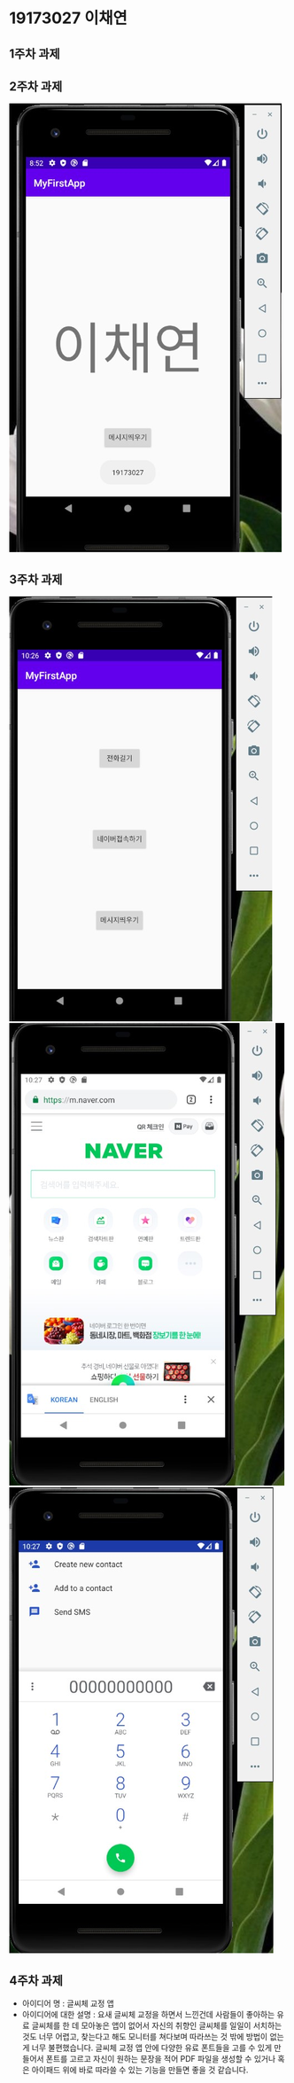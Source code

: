 # 19173027 이채연

## 1주차 과제

## 2주차 과제
 <img width="" height="" src="./png/2주차.jpg"></img>

## 3주차 과제
 <img width="" height="" src="./png/3주차버튼.jpg"></img>
 <img width="" height="" src="./png/3주차네이버.jpg"></img>
 <img width="" height="" src="./png/3주차전화.jpg"></img>

## 4주차 과제
 - 아이디어 명 : 글씨체 교정 앱
 - 아이디어에 대한 설명 : 요새 글씨체 교정을 하면서 느낀건데 사람들이 좋아하는 유료 글씨체를 한 데 모아놓은 앱이 없어서 자신의 취향인 글씨체를 일일이 서치하는 것도 너무 어렵고, 찾는다고 해도 모니터를 쳐다보며 따라쓰는 것 밖에 방법이 없는 게 너무 불편했습니다. 글씨체 교정 앱 안에 다양한 유료 폰트들을 고를 수 있게 만들어서 폰트를 고르고 자신이 원하는 문장을 적어 PDF 파일을 생성할 수 있거나 혹은 아이패드 위에 바로 따라쓸 수 있는 기능을 만들면 좋을 것 같습니다. 


